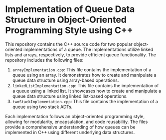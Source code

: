 # Implementation of Queue Data Structure in Object-Oriented Programming Style using C++

This repository contains the C++ source code for two popular object-oriented implementations of a queue. The implementations utilize linked lists and arrays, respectively, to provide efficient queue functionality. The repository includes the following files:

1. `arrayImplementation.cpp`: This file contains the implementation of a queue using an array. It demonstrates how to create and manipulate a queue data structure using array-based operations.
2. `linkedListImplementation.cpp`: This file contains the implementation of a queue using a linked list. It showcases how to create and manipulate a queue data structure using linked list-based operations.
3. `twoStackImplementation.cpp`: This file contains the implementation of a queue using two stack ADTs.

Each implementation follows an object-oriented programming style, allowing for modularity, encapsulation, and code reusability. The files provide a comprehensive understanding of how queues can be implemented in C++ using different underlying data structures.
